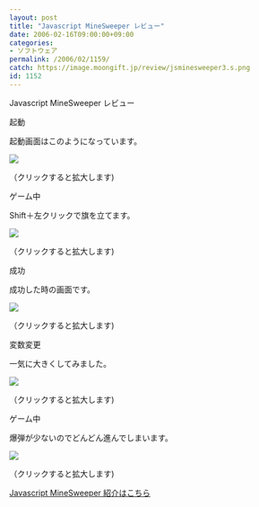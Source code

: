 ```yaml
---
layout: post
title: "Javascript MineSweeper レビュー"
date: 2006-02-16T09:00:00+09:00
categories:
- ソフトウェア
permalink: /2006/02/1159/
catch: https://image.moongift.jp/review/jsminesweeper3.s.png
id: 1152
---
```

Javascript MineSweeper レビュー  
<!--more-->

起動

  

起動画面はこのようになっています。

  

[![](https://image.moongift.jp/review/jsminesweeper1.s.png)](https://image.moongift.jp/review/jsminesweeper1.png)  
  
（クリックすると拡大します)

  

ゲーム中

  

Shift＋左クリックで旗を立てます。

  

[![](https://image.moongift.jp/review/jsminesweeper2.s.png)](https://image.moongift.jp/review/jsminesweeper2.png)  
  
（クリックすると拡大します)

  

成功

  

成功した時の画面です。

  

[![](https://image.moongift.jp/review/jsminesweeper3.s.png)](https://image.moongift.jp/review/jsminesweeper3.png)  
  
（クリックすると拡大します)

  

変数変更

  

一気に大きくしてみました。

  

[![](https://image.moongift.jp/review/jsminesweeper4.s.png)](https://image.moongift.jp/review/jsminesweeper4.png)  
  
（クリックすると拡大します)

  

ゲーム中

  

爆弾が少ないのでどんどん進んでしまいます。

  

[![](https://image.moongift.jp/review/jsminesweeper5.s.png)](https://image.moongift.jp/review/jsminesweeper5.png)  
  
（クリックすると拡大します)

  

[Javascript MineSweeper 紹介はこちら](http://oss.moongift.jp/intro/i-1140.html)


